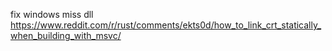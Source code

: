 fix windows miss dll https://www.reddit.com/r/rust/comments/ekts0d/how_to_link_crt_statically_when_building_with_msvc/
